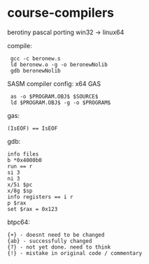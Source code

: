 # course-compilers
berotiny pascal porting win32 -> linux64

compile:

     gcc -c beronew.s
     ld beronew.o -g -o beronewNolib
     gdb beronewNolib 

SASM compiler config:
x64 GAS

     as -o $PROGRAM.OBJ$ $SOURCE$
     ld $PROGRAM.OBJ$ -g -o $PROGRAM$

gas:

    (IsEOF) == IsEOF

gdb:

    info files
    b *0x4000b0
    run == r
    si 3
    ni 3
    x/5i $pc
    x/8g $sp
    info registers == i r
    p $rax
    set $rax = 0x123
    
btpc64:
    
    {+} - doesnt need to be changed
    {ab} - successfully changed
    {?} - not yet done. need to think
    {!} - mistake in original code / commentary
